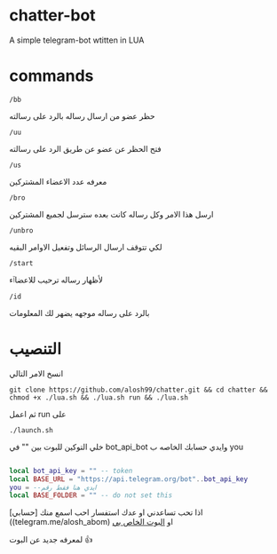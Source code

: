 # chatter-bot

A simple telegram-bot wtitten in LUA 

# commands
`/bb`

 حظر عضو من ارسال رساله بالرد على رسالته

`/uu`

فتح الحظر عن عضو عن طريق الرد على رسالته

`/us` 

معرفه عدد الاعضاء المشتركين

`/bro`

ارسل هذا الامر وكل رساله كانت بعده سترسل لجميع المشتركين

`/unbro`

لكي تتوقف ارسال الرسائل وتفعيل الاوامر البقيه

`/start`

لأظهار رساله ترحيب للاعضاٱء

`/id` 

بالرد على رساله موجهه يضهر لك المعلومات

# التنصيب


انسخ الامر التالي

```
git clone https://github.com/alosh99/chatter.git && cd chatter && chmod +x ./lua.sh && ./lua.sh run && ./lua.sh

```
ثم اعمل run على 
```
./launch.sh
```
خلي التوكين للبوت بين "" في bot_api_bot
وايدي حسابك الخاصه ب you

```lua

local bot_api_key = "" -- token
local BASE_URL = "https://api.telegram.org/bot"..bot_api_key
you = --ايدي هنا فقط رقم
local BASE_FOLDER = "" -- do not set this

```
اذا تحب تساعدني او عدك استفسار احب اسمع منك
[حسابي]((telegram.me/alosh_abom)
او 
[البوت الخاص بي](telegram.me/alosh_abomer_bot)

لمعرفه جديد عن البوت 👍

